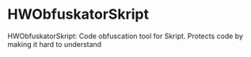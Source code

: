 # HWObfuskatorSkript
HWObfuskatorSkript: Code obfuscation tool for Skript. Protects code by making it hard to understand
